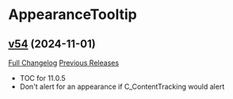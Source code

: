 # AppearanceTooltip

## [v54](https://github.com/kemayo/wow-appearancetooltip/tree/v54) (2024-11-01)
[Full Changelog](https://github.com/kemayo/wow-appearancetooltip/compare/v53...v54) [Previous Releases](https://github.com/kemayo/wow-appearancetooltip/releases)

- TOC for 11.0.5  
- Don't alert for an appearance if C\_ContentTracking would alert  
